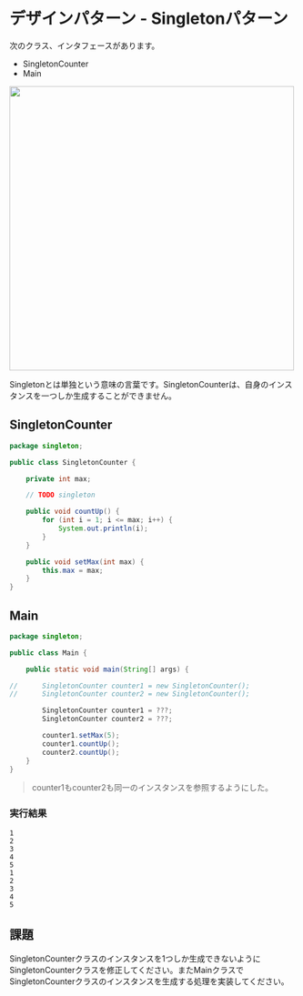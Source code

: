 # デザインパターン - Singletonパターン

次のクラス、インタフェースがあります。

+ SingletonCounter
+ Main

<img src="https://s3-ap-northeast-1.amazonaws.com/optext/java/oop/singleton.png" width="500px" >

Singletonとは単独という意味の言葉です。SingletonCounterは、自身のインスタンスを一つしか生成することができません。

## SingletonCounter

```java
package singleton;

public class SingletonCounter {

	private int max;

	// TODO singleton

	public void countUp() {
		for (int i = 1; i <= max; i++) {
			System.out.println(i);
		}
	}

	public void setMax(int max) {
		this.max = max;
	}
}
```

## Main

```java
package singleton;

public class Main {

	public static void main(String[] args) {

//		SingletonCounter counter1 = new SingletonCounter();
//		SingletonCounter counter2 = new SingletonCounter();

		SingletonCounter counter1 = ???;
		SingletonCounter counter2 = ???;

		counter1.setMax(5);
		counter1.countUp();
		counter2.countUp();
	}
}
```

> counter1もcounter2も同一のインスタンスを参照するようにした。

### 実行結果

```
1
2
3
4
5
1
2
3
4
5
```

## 課題

SingletonCounterクラスのインスタンスを1つしか生成できないようにSingletonCounterクラスを修正してください。またMainクラスでSingletonCounterクラスのインスタンスを生成する処理を実装してください。
